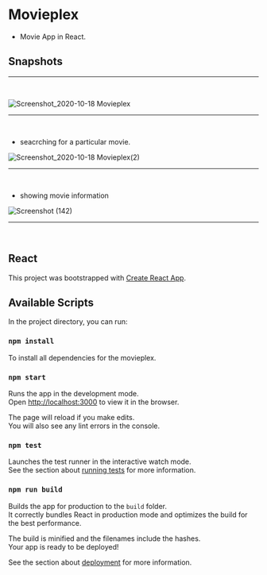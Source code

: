 # Movieplex

- Movie App in React.

## Snapshots
<hr>
<br>

![Screenshot_2020-10-18 Movieplex](https://user-images.githubusercontent.com/51753810/96371936-0ad3b780-1182-11eb-8ca7-a85eecff0e7e.jpg)
<hr>
<br>

- seacrching for a particular movie.

![Screenshot_2020-10-18 Movieplex(2)](https://user-images.githubusercontent.com/51753810/96371973-39ea2900-1182-11eb-9cca-588920a98371.jpg)
<hr>
<br>


- showing movie information

![Screenshot (142)](https://user-images.githubusercontent.com/51753810/96371931-f7c0e780-1181-11eb-8e65-c9028d74016e.png)
<hr>
<br>


## React

This project was bootstrapped with [Create React App](https://github.com/facebook/create-react-app).

## Available Scripts

In the project directory, you can run:

### `npm install`

To install all dependencies for the movieplex.

### `npm start`

Runs the app in the development mode.<br />
Open [http://localhost:3000](http://localhost:3000) to view it in the browser.

The page will reload if you make edits.<br />
You will also see any lint errors in the console.

### `npm test`

Launches the test runner in the interactive watch mode.<br />
See the section about [running tests](https://facebook.github.io/create-react-app/docs/running-tests) for more information.

### `npm run build`

Builds the app for production to the `build` folder.<br />
It correctly bundles React in production mode and optimizes the build for the best performance.

The build is minified and the filenames include the hashes.<br />
Your app is ready to be deployed!

See the section about [deployment](https://facebook.github.io/create-react-app/docs/deployment) for more information.

